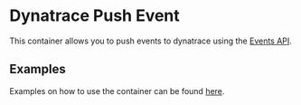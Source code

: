 # Dynatrace Push Event

This container allows you to push events to dynatrace using the [Events API].

## Examples

Examples on how to use the container can be found [here].

[Events API]: https://www.dynatrace.com/support/help/dynatrace-api/environment-api/events/post-event/
[here]: ./examples/
